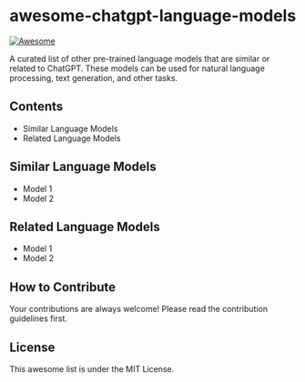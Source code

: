 # awesome-chatgpt-language-models
[![Awesome](https://awesome.re/badge.svg)](https://awesome.re)

A curated list of other pre-trained language models that are similar or related to ChatGPT. These models can be used for natural language processing, text generation, and other tasks.

## Contents
* Similar Language Models
* Related Language Models

## Similar Language Models
* Model 1
* Model 2
## Related Language Models
* Model 1
* Model 2
## How to Contribute
Your contributions are always welcome! Please read the contribution guidelines first.

## License
This awesome list is under the MIT License.
